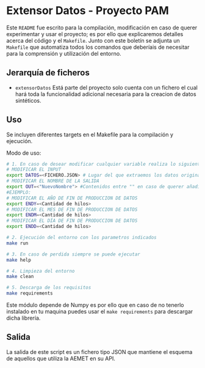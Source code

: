 # Extensor Datos - Proyecto PAM

Este `README` fue escrito para la compilación, modificación en caso de querer experimentar y usar el proyecto; es por ello que explicaremos detalles acerca del código y el `Makefile`.
Junto con este boletín se adjunta un `Makefile` que automatiza todos los comandos que deberíais de necesitar para la comprensión y utilización del entorno.

## Jerarquía de ficheros

- `extensorDatos` Está parte del proyecto solo cuenta con un fichero el cual hará toda la funcionalidad adicional necesaria para la creacion de datos sintéticos.

## Uso

Se incluyen diferentes targets en el Makefile para la compilación y ejecución.

Modo de uso:

```bash
# 1. En caso de desear modificar cualquier variable realiza lo siguiente:
# MODIFICAR EL INPUT
export DATOS=<FICHERO.JSON> # Lugar del que extraemos los datos originales
# MODIFICAR EL NOMBRE DE LA SALIDA 
export OUT=<"NuevoNombre"> #Contenidos entre "" en caso de querer añadir mas de uno
#EJEMPLO:
# MODIFICAR EL AÑO DE FIN DE PRODUCCION DE DATOS
export ENDY=<Cantidad de hilos>
# MODIFICAR EL MES DE FIN DE PRODUCCION DE DATOS
export ENDM=<Cantidad de hilos>
# MODIFICAR EL DÍA DE FIN DE PRODUCCION DE DATOS
export ENDD=<Cantidad de hilos>

# 2. Ejecución del entorno con los parametros indicados
make run

# 3. En caso de perdida siempre se puede ejecutar 
make help

# 4. Limpieza del entorno 
make clean

# 5. Descarga de los requisitos
make requirements 
```

Este módulo depende de Numpy es por ello que en caso de no tenerlo instalado en tu maquina puedes usar el `make requirements` para descargar dicha librería.

## Salida

La salida de este script es un fichero tipo JSON que mantiene el esquema de aquellos que utiliza la AEMET en su API.
